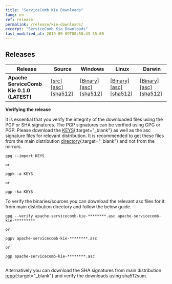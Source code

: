 ```yaml
---
title: "ServiceComb Kie Downloads"
lang: en
ref: release
permalink: /release/kie-downloads/
excerpt: "ServiceComb Kie Downloads"
last_modified_at: 2019-09-09T00:50:43-55:00
---
```


## Releases


| Release           |         Source            |           Windows         |           Linux           |           Darwin          |          
| ---------------------- | --------------------------------- | --------------------------------- | --------------------------------- | --------------------------------- |
| **Apache ServiceComb Kie 0.1.0 (LATEST)**    |[[src]](https://apache.org/dyn/closer.cgi/servicecomb/servicecomb-kie/0.1.0/apache-servicecomb-kie-0.1.0-src.tar.gz) [[asc]](https://www.apache.org/dist/servicecomb/servicecomb-kie/0.1.0/apache-servicecomb-kie-0.1.0-src.tar.gz.asc) [[sha512]](https://www.apache.org/dist/servicecomb/servicecomb-kie/0.1.0/apache-servicecomb-kie-0.1.0-src.tar.gz.sha512)     | [[Binary]](https://apache.org/dyn/closer.cgi/servicecomb/servicecomb-kie/0.1.0/apache-servicecomb-kie-0.1.0-windows-amd64.tar.gz) [[asc]](https://www.apache.org/dist/servicecomb/servicecomb-kie/0.1.0/apache-servicecomb-kie-0.1.0-windows-amd64.tar.gz.asc) [[sha512]](https://www.apache.org/dist/servicecomb/servicecomb-kie/0.1.0/apache-servicecomb-kie-0.1.0-windows-amd64.tar.gz.sha512)| [[Binary]](https://apache.org/dyn/closer.cgi/servicecomb/servicecomb-kie/0.1.0/apache-servicecomb-kie-0.1.0-linux-amd64.tar.gz) [[asc]](https://www.apache.org/dist/servicecomb/servicecomb-kie/0.1.0/apache-servicecomb-kie-0.1.0-linux-amd64.tar.gz.asc) [[sha512]](https://www.apache.org/dist/servicecomb/servicecomb-kie/0.1.0/apache-servicecomb-kie-0.1.0-linux-amd64.tar.gz.sha512)|[[Binary]](https://apache.org/dyn/closer.cgi/servicecomb/servicecomb-kie/0.1.0/apache-servicecomb-kie-0.1.0-darwin-amd64.tar.gz) [[asc]](https://www.apache.org/dist/servicecomb/servicecomb-kie/0.1.0/apache-servicecomb-kie-0.1.0-darwin-amd64.tar.gz.asc) [[sha512]](https://www.apache.org/dist/servicecomb/servicecomb-kie/0.1.0/apache-servicecomb-kie-0.1.0-darwin-amd64.tar.gz.sha512) | 

**Verifying the release**

It is essential that you verify the integrity of the downloaded files using the PGP or SHA signatures.
 The PGP signatures can  be verified using GPG or PGP.
 Please download the [KEYS](https://www.apache.org/dist/servicecomb/KEYS){:target="_blank"} as well as the asc signature files for relevant distribution. It is recommended to get these files from the main distribution [directory](https://www.apache.org/dist/servicecomb/servicecomb-kie/){:target="_blank"} and not from the mirrors.
 ```
 gpg --import KEYS

 or

 pgpk -a KEYS

 or

 pgp -ka KEYS

```

To verify the binaries/sources you can download the relevant asc files for it from main distribution directory and follow the below guide.

```
gpg --verify apache-servicecomb-kie-********.asc apache-servicecomb-kie-*********

or

pgpv apache-servicecomb-kie-********.asc

or

pgp apache-servicecomb-kie-********.asc


```

Alternatively you can download the SHA signatures from main distribution [repo](https://www.apache.org/dist/servicecomb/servicecomb-kie/){:target="_blank"} and verify the downloads using sha512sum.
